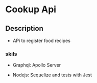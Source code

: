 # Cookup Api

## Description
- APi to register food recipes

### skils 

- Graphql: Apollo Server

- Nodejs: Sequelize and tests with Jest

